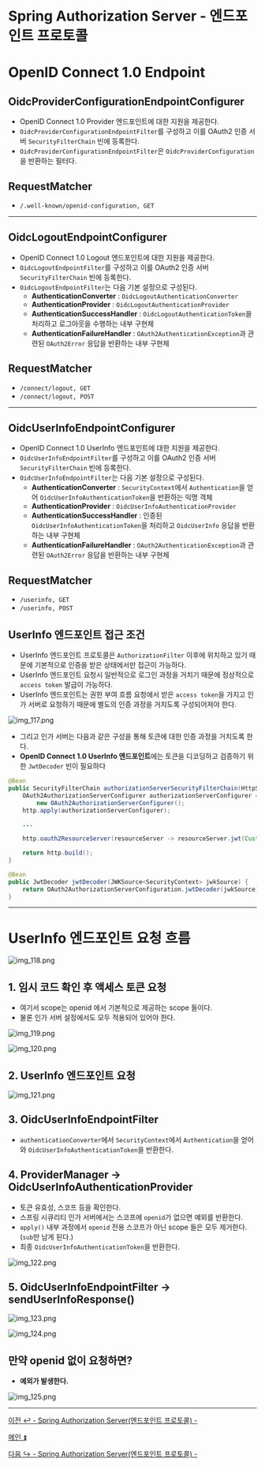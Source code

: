 # Spring Authorization Server - 엔드포인트 프로토콜

# OpenID Connect 1.0 Endpoint

## OidcProviderConfigurationEndpointConfigurer

- OpenID Connect 1.0 Provider 엔드포인트에 대한 지원을 제공한다.
- `OidcProviderConfigurationEndpointFilter`를 구성하고 이를 OAuth2 인증 서버 `SecurityFilterChain` 빈에 등록한다.
- `OidcProviderConfigurationEndpointFilter`은 `OidcProviderConfiguration`을 반환하는 필터다.

## RequestMatcher

- `/.well-known/openid-configuration, GET`

---

## OidcLogoutEndpointConfigurer

- OpenID Connect 1.0 Logout 엔드포인트에 대한 지원을 제공한다.
- `OidcLogoutEndpointFilter`를 구성하고 이를 OAuth2 인증 서버 `SecurityFilterChain` 빈에 등록한다.
- `OidcLogoutEndpointFilter`는 다음 기본 설정으로 구성된다.
  - **AuthenticationConverter** : `OidcLogoutAuthenticationConverter`
  - **AuthenticationProvider** : `OidcLogoutAuthenticationProvider`
  - **AuthenticationSuccessHandler** : `OidcLogoutAuthenticationToken`을 처리하고 로그아웃을 수행하는 내부 구현체
  - **AuthenticationFailureHandler** : `OAuth2AuthenticationException`과 관련된 `OAuth2Error` 응답을 반환하는 내부 구현체

## RequestMatcher

- `/connect/logout, GET`
- `/connect/logout, POST`

---

## OidcUserInfoEndpointConfigurer

- OpenID Connect 1.0 UserInfo 엔드포인트에 대한 지원을 제공한다.
- `OidcUserInfoEndpointFilter`를 구성하고 이를 OAuth2 인증 서버 `SecurityFilterChain` 빈에 등록한다.
- `OidcUserInfoEndpointFilter`는 다음 기본 설정으로 구성된다.
    - **AuthenticationConverter** : `SecurityContext`에서 `Authentication`을 얻어 `OidcUserInfoAuthenticationToken`을 반환하는 익명 객체
    - **AuthenticationProvider** : `OidcUserInfoAuthenticationProvider`
    - **AuthenticationSuccessHandler** : 인증된  `OidcUserInfoAuthenticationToken`을 처리하고 `OidcUserInfo` 응답을 반환하는 내부 구현체
    - **AuthenticationFailureHandler** : `OAuth2AuthenticationException`과 관련된 `OAuth2Error` 응답을 반환하는 내부 구현체

## RequestMatcher

- `/userinfo, GET`
- `/userinfo, POST`

## UserInfo 엔드포인트 접근 조건

- UserInfo 엔드포인트 프로토콜은 `AuthorizationFilter` 이후에 위치하고 있기 때문에 기본적으로 인증을 받은 상태에서만 접근이 가능하다.
- UserInfo 엔드포인트 요청시 일반적으로 로그인 과정을 거치기 때문에 정상적으로 `access token` 발급이 가능하다.
- UserInfo 엔드포인트는 권한 부여 흐름 요청에서 받은 `access token`을 가지고 인가 서버로 요청하기 때문에 별도의 인증 과정을 거치도록 구성되어져야 한다.

![img_117.png](image/img_117.png)

- 그리고 인가 서버는 다음과 같은 구성을 통해 토큰에 대한 인증 과정을 거치도록 한다.
- **OpenID Connect 1.0 UserInfo 엔드포인트**에는 토큰을 디코딩하고 검증하기 위한 `JwtDecoder` 빈이 필요하다

```java
@Bean
public SecurityFilterChain authorizationServerSecurityFilterChain(HttpSecurity http) throws Exception {
	OAuth2AuthorizationServerConfigurer authorizationServerConfigurer =
		new OAuth2AuthorizationServerConfigurer();
	http.apply(authorizationServerConfigurer);

	...

	http.oauth2ResourceServer(resourceServer -> resourceServer.jwt(Customizer.withDefaults()));

	return http.build();
}

@Bean
public JwtDecoder jwtDecoder(JWKSource<SecurityContext> jwkSource) {
	return OAuth2AuthorizationServerConfiguration.jwtDecoder(jwkSource);
}
```

---

# UserInfo 엔드포인트 요청 흐름

![img_118.png](image/img_118.png)

## 1. 임시 코드 확인 후 액세스 토큰 요청

- 여기서 scope는 openid 에서 기본적으로 제공하는 scope 들이다.
- 물론 인가 서버 설정에서도 모두 적용되어 있어야 한다.

![img_119.png](image/img_119.png)

![img_120.png](image/img_120.png)

## 2. UserInfo 엔드포인트 요청

![img_121.png](image/img_121.png)

## 3. OidcUserInfoEndpointFilter

- `authenticationConverter`에서 `SecurityContext`에서 `Authentication`을 얻어와 `OidcUserInfoAuthenticationToken`을 반환한다.

## 4. ProviderManager -> OidcUserInfoAuthenticationProvider

- 토큰 유효성, 스코프 등을 확인한다.
- 스프링 시큐리티 인가 서버에서는 스코프에 `openid`가 없으면 예외를 반환한다.
- `apply()` 내부 과정에서 `openid` 전용 스코프가 아닌 scope 들은 모두 제거한다.(`sub`만 남게 된다.)
- 최종 `OidcUserInfoAuthenticationToken`을 반환한다.

![img_122.png](image/img_122.png)

## 5. OidcUserInfoEndpointFilter -> sendUserInfoResponse()

![img_123.png](image/img_123.png)

![img_124.png](image/img_124.png)

## 만약 openid 없이 요청하면?

- **예외가 발생한다.**

![img_125.png](image/img_125.png)


---

[이전 ↩️ - Spring Authorization Server(엔드포인트 프로토콜) - ]()

[메인 ⏫](https://github.com/genesis12345678/TIL/blob/main/Spring/security/oauth/main.md)

[다음 ↪️ - Spring Authorization Server(엔드포인트 프로토콜) - ]()